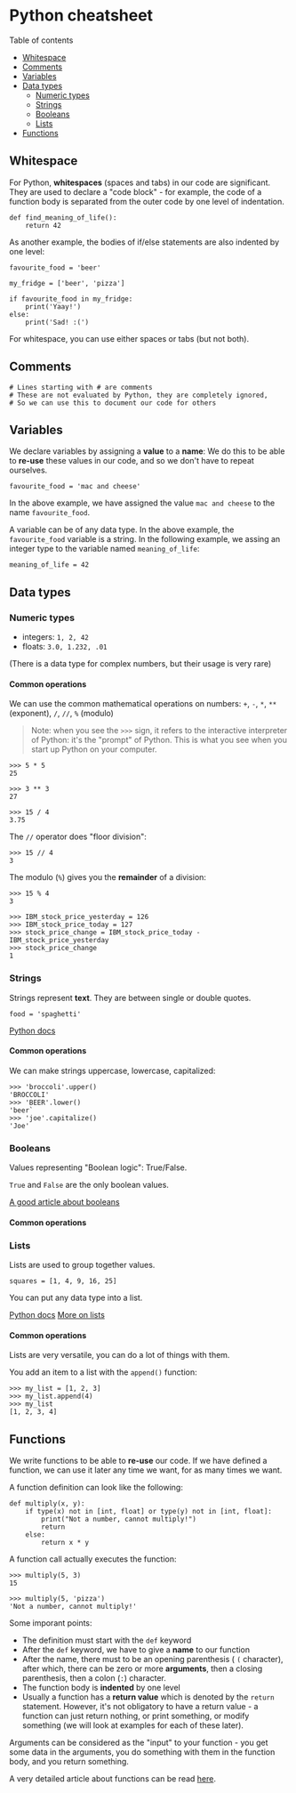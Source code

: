 # Python cheatsheet

Table of contents

<!-- toc -->

- [Whitespace](#whitespace)
- [Comments](#comments)
- [Variables](#variables)
- [Data types](#data-types)
  * [Numeric types](#numeric-types)
  * [Strings](#strings)
  * [Booleans](#booleans)
  * [Lists](#lists)
- [Functions](#functions)

<!-- tocstop -->

## Whitespace

For Python, **whitespaces** (spaces and tabs) in our code are significant.  
They are used to declare a "code block" - for example, the code of a function body is separated from the outer code by one level of indentation.

```
def find_meaning_of_life():
    return 42
```

As another example, the bodies of if/else statements are also indented by one level:

```
favourite_food = 'beer'

my_fridge = ['beer', 'pizza']

if favourite_food in my_fridge:
    print('Yaay!')
else:
    print('Sad! :(')
```

For whitespace, you can use either spaces or tabs (but not both).

## Comments

```
# Lines starting with # are comments
# These are not evaluated by Python, they are completely ignored, 
# So we can use this to document our code for others
```

## Variables

We declare variables by assigning a **value** to a **name**:
We do this to be able to **re-use** these values in our code, and so we don't have to repeat ourselves.

```
favourite_food = 'mac and cheese'
```

In the above example, we have assigned the value `mac and cheese` to the name `favourite_food`.


A variable can be of any data type. In the above example, the `favourite_food` variable is a string. In the following example, we assing an integer type to the variable named `meaning_of_life`:  

```
meaning_of_life = 42
```


## Data types

### Numeric types

- integers: `1, 2, 42`  
- floats: `3.0, 1.232, .01`

(There is a data type for complex numbers, but their usage is very rare)

#### Common operations 

We can use the common mathematical operations on numbers: `+`, `-`, `*`, `**` (exponent), `/`, `//`, `%` (modulo)

> Note: when you see the `>>>` sign, it refers to the interactive interpreter of Python: it's the "prompt" of Python. This is what you see when you start up Python on your computer.

```
>>> 5 * 5
25
```

```
>>> 3 ** 3
27
```

```
>>> 15 / 4
3.75
```

The `//` operator does "floor division":

```
>>> 15 // 4
3
```

The modulo (`%`) gives you the **remainder** of a division:

```
>>> 15 % 4
3
```

```
>>> IBM_stock_price_yesterday = 126
>>> IBM_stock_price_today = 127
>>> stock_price_change = IBM_stock_price_today - IBM_stock_price_yesterday
>>> stock_price_change
1
```


### Strings


Strings represent **text**. They are between single or double quotes.

```
food = 'spaghetti'
```

[Python docs](https://docs.python.org/3/tutorial/introduction.html?fbclid=IwAR3knUj3nO0-f2fYMS5Yb5MbGplB93buRymiE_07F06rufql14v5bKrzErk#strings)


#### Common operations

We can make strings uppercase, lowercase, capitalized:

```
>>> 'broccoli'.upper()
'BROCCOLI'
>>> 'BEER'.lower()
'beer`
>>> 'joe'.capitalize()
'Joe'
```


### Booleans

Values representing "Boolean logic": True/False. 

`True` and `False` are the only boolean values.

[A good article about booleans](https://thomas-cokelaer.info/tutorials/python/boolean.html?fbclid=IwAR0mg4nzR6uQ4JvneWMGzLH6yiYzeb4Lo_C83ddo5vwXAcy_-lRdH61Q-Gw#notes-about-booleans-and-logical-operators)


#### Common operations


### Lists

Lists are used to group together values. 

```
squares = [1, 4, 9, 16, 25]
```

You can put any data type into a list.

[Python docs](https://docs.python.org/3/tutorial/introduction.html?fbclid=IwAR3knUj3nO0-f2fYMS5Yb5MbGplB93buRymiE_07F06rufql14v5bKrzErk#lists)
[More on lists](https://docs.python.org/3/tutorial/datastructures.html#more-on-lists)

#### Common operations

Lists are very versatile, you can do a lot of things with them.

You add an item to a list with the `append()` function:

```
>>> my_list = [1, 2, 3]
>>> my_list.append(4)
>>> my_list
[1, 2, 3, 4]
```


## Functions

We write functions to be able to **re-use** our code. If we have defined a function, we can use it later any time we want, for as many times we want.

A function definition can look like the following:

```
def multiply(x, y):
    if type(x) not in [int, float] or type(y) not in [int, float]:
        print("Not a number, cannot multiply!")
        return
    else:
        return x * y

```

A function call actually executes the function:

```
>>> multiply(5, 3)
15

>>> multiply(5, 'pizza')
'Not a number, cannot multiply!'
```

Some imporant points:

- The definition must start with the `def` keyword
- After the `def` keyword, we have to give a **name** to our function
- After the name, there must to be an opening parenthesis ( `(` character), after which, there can be zero or more **arguments**, then a closing parenthesis, then a colon (`:`) character. 
- The function body is **indented** by one level
- Usually a function has a **return value** which is denoted by the `return` statement. However, it's not obligatory to have a return value - a function can just return nothing, or print something, or modify something (we will look at examples for each of these later).

Arguments can be considered as the "input" to your function - you get some data in the arguments, you do something with them in the function body, and you return something.


A very detailed article about functions can be read [here](https://realpython.com/defining-your-own-python-function/#functions-in-python). 




